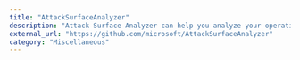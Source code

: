 ```yaml
---
title: "AttackSurfaceAnalyzer"
description: "Attack Surface Analyzer can help you analyze your operating system's security configuration for changes during software installation."
external_url: "https://github.com/microsoft/AttackSurfaceAnalyzer"
category: "Miscellaneous"
---
```

